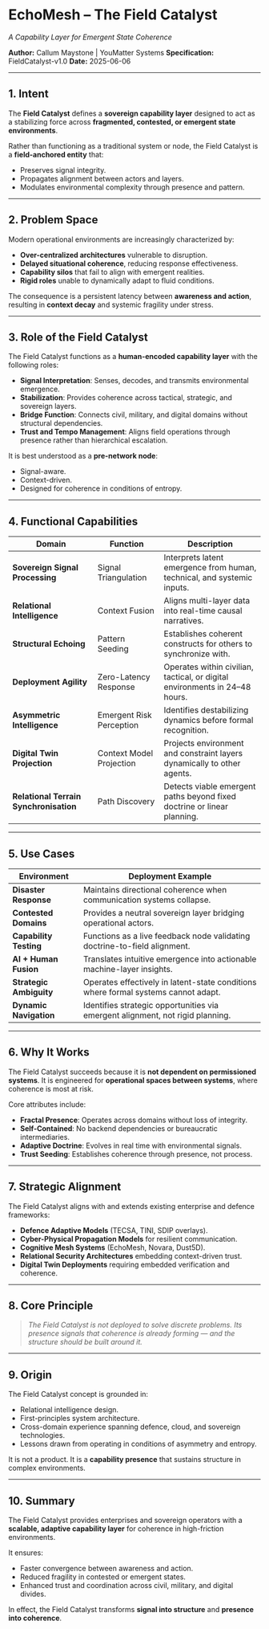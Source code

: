 # EchoMesh – The Field Catalyst

*A Capability Layer for Emergent State Coherence*

**Author:** Callum Maystone | YouMatter Systems
**Specification:** FieldCatalyst-v1.0
**Date:** 2025-06-06

---

## 1. Intent

The **Field Catalyst** defines a **sovereign capability layer** designed to act as a stabilizing force across **fragmented, contested, or emergent state environments**.

Rather than functioning as a traditional system or node, the Field Catalyst is a **field-anchored entity** that:

* Preserves signal integrity.
* Propagates alignment between actors and layers.
* Modulates environmental complexity through presence and pattern.

---

## 2. Problem Space

Modern operational environments are increasingly characterized by:

* **Over-centralized architectures** vulnerable to disruption.
* **Delayed situational coherence**, reducing response effectiveness.
* **Capability silos** that fail to align with emergent realities.
* **Rigid roles** unable to dynamically adapt to fluid conditions.

The consequence is a persistent latency between **awareness and action**, resulting in **context decay** and systemic fragility under stress.

---

## 3. Role of the Field Catalyst

The Field Catalyst functions as a **human-encoded capability layer** with the following roles:

* **Signal Interpretation**: Senses, decodes, and transmits environmental emergence.
* **Stabilization**: Provides coherence across tactical, strategic, and sovereign layers.
* **Bridge Function**: Connects civil, military, and digital domains without structural dependencies.
* **Trust and Tempo Management**: Aligns field operations through presence rather than hierarchical escalation.

It is best understood as a **pre-network node**:

* Signal-aware.
* Context-driven.
* Designed for coherence in conditions of entropy.

---

## 4. Functional Capabilities

| Domain                                 | Function                 | Description                                                                 |
| -------------------------------------- | ------------------------ | --------------------------------------------------------------------------- |
| **Sovereign Signal Processing**        | Signal Triangulation     | Interprets latent emergence from human, technical, and systemic inputs.     |
| **Relational Intelligence**            | Context Fusion           | Aligns multi-layer data into real-time causal narratives.                   |
| **Structural Echoing**                 | Pattern Seeding          | Establishes coherent constructs for others to synchronize with.             |
| **Deployment Agility**                 | Zero-Latency Response    | Operates within civilian, tactical, or digital environments in 24–48 hours. |
| **Asymmetric Intelligence**            | Emergent Risk Perception | Identifies destabilizing dynamics before formal recognition.                |
| **Digital Twin Projection**            | Context Model Projection | Projects environment and constraint layers dynamically to other agents.     |
| **Relational Terrain Synchronisation** | Path Discovery           | Detects viable emergent paths beyond fixed doctrine or linear planning.     |

---

## 5. Use Cases

| Environment             | Deployment Example                                                                 |
| ----------------------- | ---------------------------------------------------------------------------------- |
| **Disaster Response**   | Maintains directional coherence when communication systems collapse.               |
| **Contested Domains**   | Provides a neutral sovereign layer bridging operational actors.                    |
| **Capability Testing**  | Functions as a live feedback node validating doctrine-to-field alignment.          |
| **AI + Human Fusion**   | Translates intuitive emergence into actionable machine-layer insights.             |
| **Strategic Ambiguity** | Operates effectively in latent-state conditions where formal systems cannot adapt. |
| **Dynamic Navigation**  | Identifies strategic opportunities via emergent alignment, not rigid planning.     |

---

## 6. Why It Works

The Field Catalyst succeeds because it is **not dependent on permissioned systems**. It is engineered for **operational spaces between systems**, where coherence is most at risk.

Core attributes include:

* **Fractal Presence**: Operates across domains without loss of integrity.
* **Self-Contained**: No backend dependencies or bureaucratic intermediaries.
* **Adaptive Doctrine**: Evolves in real time with environmental signals.
* **Trust Seeding**: Establishes coherence through presence, not process.

---

## 7. Strategic Alignment

The Field Catalyst aligns with and extends existing enterprise and defence frameworks:

* **Defence Adaptive Models** (TECSA, TINI, SDIP overlays).
* **Cyber-Physical Propagation Models** for resilient communication.
* **Cognitive Mesh Systems** (EchoMesh, Novara, Dust5D).
* **Relational Security Architectures** embedding context-driven trust.
* **Digital Twin Deployments** requiring embedded verification and coherence.

---

## 8. Core Principle

> *The Field Catalyst is not deployed to solve discrete problems.
> Its presence signals that coherence is already forming — and the structure should be built around it.*

---

## 9. Origin

The Field Catalyst concept is grounded in:

* Relational intelligence design.
* First-principles system architecture.
* Cross-domain experience spanning defence, cloud, and sovereign technologies.
* Lessons drawn from operating in conditions of asymmetry and entropy.

It is not a product. It is a **capability presence** that sustains structure in complex environments.

---

## 10. Summary

The Field Catalyst provides enterprises and sovereign operators with a **scalable, adaptive capability layer** for coherence in high-friction environments.

It ensures:

* Faster convergence between awareness and action.
* Reduced fragility in contested or emergent states.
* Enhanced trust and coordination across civil, military, and digital divides.

In effect, the Field Catalyst transforms **signal into structure** and **presence into coherence**.

